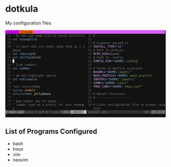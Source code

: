 # dotkula

My configuration files

![image](assets/screenshot1.png)

## List of Programs Configured
- bash
- tmux
- vim
- neovim

